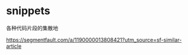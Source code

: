 # snippets  

各种代码片段的集散地



https://segmentfault.com/a/1190000013808421?utm_source=sf-similar-article

